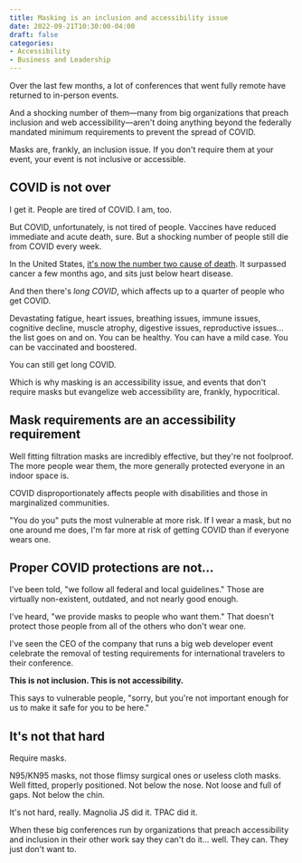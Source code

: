 ```yaml
---
title: Masking is an inclusion and accessibility issue
date: 2022-09-21T10:30:00-04:00
draft: false
categories:
- Accessibility
- Business and Leadership
---
```


Over the last few months, a lot of conferences that went fully remote have returned to in-person events.

And a shocking number of them&mdash;many from big organizations that preach inclusion and web accessibility&mdash;aren't doing anything beyond the federally mandated minimum requirements to prevent the spread of COVID.

Masks are, frankly, an inclusion issue. If you don't require them at your event, your event is not inclusive or accessible.

## COVID is not over

I get it. People are tired of COVID. I am, too.

But COVID, unfortunately, is not tired of people. Vaccines have reduced immediate and acute death, sure. But a shocking number of people still die from COVID every week.

In the United States, [it's now the number two cause of death](https://www.healthsystemtracker.org/brief/covid-19-leading-cause-of-death-ranking/#Average%20daily%20deaths%20in%20the%20United%20States,%20by%20cause%20(March%202020%20-%20February%202022)%C2%A0%C2%A0). It surpassed cancer a few months ago, and sits just below heart disease.

And then there's _long COVID_, which affects up to a quarter of people who get COVID.

Devastating fatigue, heart issues, breathing issues, immune issues, cognitive decline, muscle atrophy, digestive issues, reproductive issues... the list goes on and on. You can be healthy. You can have a mild case. You can be vaccinated and boostered.

You can still get long COVID.

Which is why masking is an accessibility issue, and events that don't require masks but evangelize web accessibility are, frankly, hypocritical.

## Mask requirements are an accessibility requirement

Well fitting filtration masks are incredibly effective, but they're not foolproof. The more people wear them, the more generally protected everyone in an indoor space is.

COVID disproportionately affects people with disabilities and those in marginalized communities.

"You do you" puts the most vulnerable at more risk. If I wear a mask, but no one around me does, I'm far more at risk of getting COVID than if everyone wears one.

## Proper COVID protections are not...

I've been told, "we follow all federal and local guidelines." Those are virtually non-existent, outdated, and not nearly good enough.

I've heard, "we provide masks to people who want them." That doesn't protect those people from all of the others who don't wear one.

I've seen the CEO of the company that runs a big web developer event celebrate the removal of testing requirements for international travelers to their conference.

**This is not inclusion. This is not accessibility.**

This says to vulnerable people, "sorry, but you're not important enough for us to make it safe for you to be here."

## It's not that hard

Require masks.

N95/KN95 masks, not those flimsy surgical ones or useless cloth masks. Well fitted, properly positioned. Not below the nose. Not loose and full of gaps. Not below the chin.

It's not hard, really. Magnolia JS did it. TPAC did it.

When these big conferences run by organizations that preach accessibility and inclusion in their other work say they can't do it... well. They can. They just don't want to.